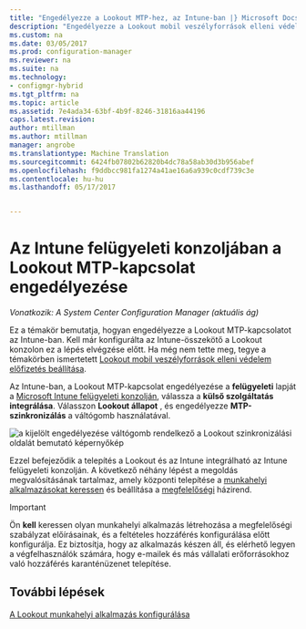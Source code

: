 ```yaml
---
title: "Engedélyezze a Lookout MTP-hez, az Intune-ban |} Microsoft Docs"
description: "Engedélyezze a Lookout mobil veszélyforrások elleni védelem az Intune felügyeleti konzolon."
ms.custom: na
ms.date: 03/05/2017
ms.prod: configuration-manager
ms.reviewer: na
ms.suite: na
ms.technology:
- configmgr-hybrid
ms.tgt_pltfrm: na
ms.topic: article
ms.assetid: 7e4ada34-63bf-4b9f-8246-31816aa44196
caps.latest.revision: 
author: mtillman
ms.author: mtillman
manager: angrobe
ms.translationtype: Machine Translation
ms.sourcegitcommit: 6424fb07802b62820b4dc78a58ab30d3b956abef
ms.openlocfilehash: f9ddbcc981fa1274a41ae16a6a939c0cdf739c3e
ms.contentlocale: hu-hu
ms.lasthandoff: 05/17/2017


---
```

# <a name="enable-lookout-mtp-connection-in-the-intune-admin-console"></a>Az Intune felügyeleti konzoljában a Lookout MTP-kapcsolat engedélyezése

*Vonatkozik: A System Center Configuration Manager (aktuális ág)*

Ez a témakör bemutatja, hogyan engedélyezze a Lookout MTP-kapcsolatot az Intune-ban. Kell már konfigurálta az Intune-összekötő a Lookout konzolon ez a lépés elvégzése előtt.  Ha még nem tette meg, tegye a témakörben ismertetett [Lookout mobil veszélyforrások elleni védelem előfizetés beállítása](set-up-your-subscription-with-lookout.md).

Az Intune-ban, a Lookout MTP-kapcsolat engedélyezése a **felügyeleti** lapját a [Microsoft Intune felügyeleti konzolján](https://manage.microsoft.com), válassza a **külső szolgáltatás integrálása**. Válasszon **Lookout állapot** , és engedélyezze **MTP-szinkronizálás** a váltógomb használatával.

![a kijelölt engedélyezése váltógomb rendelkező a Lookout szinkronizálási oldalát bemutató képernyőkép](media/lookout-intune-synchronization.png)

Ezzel befejeződik a telepítés a Lookout és az Intune integrálható az Intune felügyeleti konzolján.  A következő néhány lépést a megoldás megvalósításának tartalmaz, amely központi telepítése a [munkahelyi alkalmazásokat keressen](configure-and-deploy-lookout-for-work-apps.md) és beállítása a [megfelelőségi](enable-device-threat-protection-rule-compliance-policy.md) házirend.

>[!IMPORTANT]
> Ön **kell** keressen olyan munkahelyi alkalmazás létrehozása a megfelelőségi szabályzat előírásainak, és a feltételes hozzáférés konfigurálása előtt konfigurálja. Ez biztosítja, hogy az alkalmazás készen áll, és elérhető legyen a végfelhasználók számára, hogy e-mailek és más vállalati erőforrásokhoz való hozzáférés karanténüzenet telepítése.

## <a name="next-steps"></a>További lépések
[A Lookout munkahelyi alkalmazás konfigurálása](configure-and-deploy-lookout-for-work-apps.md)

